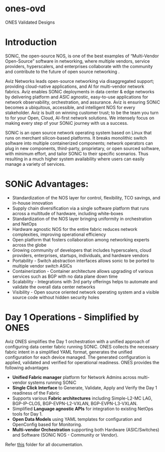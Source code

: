 # ones-ovd
ONES Validated Designs


# Introduction 

SONiC, the open-source NOS, is one of the best examples of “Multi-Vendor Open-Source” software in networking, where multiple vendors, service providers, hyperscalers, and enterprises collaborate with the community and contribute to the future of open source networking .


Aviz Networks leads open-source networking via disaggregated support; providing cloud-native applications, and AI for multi-vendor network fabrics. Aviz enables SONiC deployments in data center & edge networks by delivering platform and ASIC agnostic, easy-to-use applications for network observability, orchestration, and assurance. Aviz is ensuring SONiC becomes a ubiquitous, accessible, and intelligent NOS for every stakeholder. Aviz is built on winning customer trust; to be the team you turn to for your Open, Cloud, AI-first network solutions. We intensely focus on making every step of your SONiC journey with us a success.

SONiC is an open source network operating system based on Linux that runs on merchant silicon-based platforms. It breaks monolithic switch soſtware into multiple containerized components; network operators can plug in new components, third-party, proprietary, or open sourced soſtware, with minimum effort, and tailor SONiC to their specific scenarios. Thus resulting in a much higher system availability where users can easily manage a variety of services.


# SONiC Advantages:

- Standardization of the NOS layer for control, flexibility, TCO savings, and in-house innovation 
- Supply chain diversification via a single software platform that runs across a multitude of hardware, including white-boxes
- Standardization of the NOS layer bringing uniformity in orchestration and NetOps
- Hardware agnostic NOS for the entire fabric reduces network complexities, improving operational efficiency
- Open platform that fosters collaboration among networking experts across the globe 
- Growing community of developers that includes hyperscalers, cloud providers, enterprises, startups, individuals, and hardware vendors
- Portability - Switch abstraction interfaces allows sonic to be ported to multiple vendor switch ASICs
- Containerization  - Container architecture allows upgrading of various services such as BGP with no data plane down time
- Scalability - Integrations with 3rd party offerings helps to automate and validate the overall data center networks 
- Visibility - Open source oriented network operating system and a visible source code without hidden security holes


# Day 1 Operations - Simplified by ONES

Aviz ONES simplifies the Day 1 orchestration with a unified approach of configuring data center fabric running SONiC. ONES collects the necessary fabric intent in a simplified YAML format, generates the unified configuration for each device managed. The generated configuration is applied, validated and verified for operational readiness. ONES provides the following advantages


- **Unified Fabric manager** platform for Network Admins across multi-vendor systems running SONiC
- **Single Click Interface** to Generate, Validate, Apply and Verify the Day 1 readiness of the Fabric
- Supports various **Fabric architectures** including Simple-L2-MC LAG, BGP-IP-CLOS, BGP-EVPN-L2-VXLAN, BGP-EVPN-L3-VXLAN.
- Simplified **Language agnostic APIs** for integration to existing NetOps tools for Day 1.
- **Open Data Models** using YAML templates for configuration and OpenConfig based for Monitoring.
- **Multi-vendor Orchestration** supporting both Hardware (ASIC/Switches) and Software (SONiC NOS - Community or Vendor).

Refer [this](https://github.com/AvizNetworks/ones-ovd/tree/master/mkdocs/docs) folder for all documentation.
